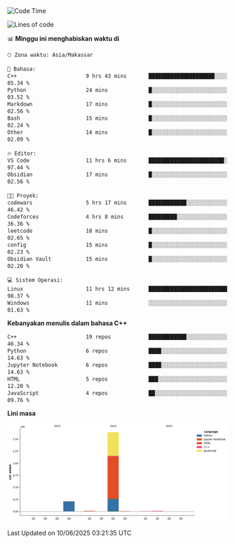 <!--START_SECTION:waka-->
![Code Time](http://img.shields.io/badge/Code%20Time-268%20hrs%2041%20mins-blue)

![Lines of code](https://img.shields.io/badge/Sejak%20Hello%20World%20aku%20telah%20menulis-1.9%20million%20baris%20kode-blue)

📊 **Minggu ini menghabiskan waktu di** 

```text
🕑︎ Zona waktu: Asia/Makassar

💬 Bahasa: 
C++                      9 hrs 43 mins       █████████████████████░░░░   85.34 % 
Python                   24 mins             █░░░░░░░░░░░░░░░░░░░░░░░░   03.52 % 
Markdown                 17 mins             █░░░░░░░░░░░░░░░░░░░░░░░░   02.56 % 
Bash                     15 mins             █░░░░░░░░░░░░░░░░░░░░░░░░   02.24 % 
Other                    14 mins             █░░░░░░░░░░░░░░░░░░░░░░░░   02.09 % 

🔥 Editor: 
VS Code                  11 hrs 6 mins       ████████████████████████░   97.44 % 
Obsidian                 17 mins             █░░░░░░░░░░░░░░░░░░░░░░░░   02.56 % 

🐱‍💻 Proyek: 
codewars                 5 hrs 17 mins       ████████████░░░░░░░░░░░░░   46.42 % 
Codeforces               4 hrs 8 mins        █████████░░░░░░░░░░░░░░░░   36.36 % 
leetcode                 18 mins             █░░░░░░░░░░░░░░░░░░░░░░░░   02.65 % 
config                   15 mins             █░░░░░░░░░░░░░░░░░░░░░░░░   02.23 % 
Obsidian Vault           15 mins             █░░░░░░░░░░░░░░░░░░░░░░░░   02.20 % 

💻 Sistem Operasi: 
Linux                    11 hrs 12 mins      █████████████████████████   98.37 % 
Windows                  11 mins             ░░░░░░░░░░░░░░░░░░░░░░░░░   01.63 % 
```

**Kebanyakan menulis dalam bahasa C++** 

```text
C++                      19 repos            ████████████░░░░░░░░░░░░░   46.34 % 
Python                   6 repos             ████░░░░░░░░░░░░░░░░░░░░░   14.63 % 
Jupyter Notebook         6 repos             ████░░░░░░░░░░░░░░░░░░░░░   14.63 % 
HTML                     5 repos             ███░░░░░░░░░░░░░░░░░░░░░░   12.20 % 
JavaScript               4 repos             ██░░░░░░░░░░░░░░░░░░░░░░░   09.76 % 
```



**Lini masa**

![Lines of Code chart](https://raw.githubusercontent.com/yusuf601/yusuf601/main/assets/bar_graph.png)


 Last Updated on 10/06/2025 03:21:35 UTC
<!--END_SECTION:waka-->

